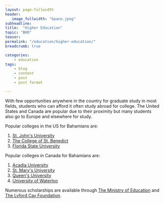 ```yaml
---
layout: page-fullwidth
header:
   image_fullwidth: "bpano.jpeg"
subheadline:
title:  "Higher Education"
topic: "BKR"
teaser: 
permalink: "/education/higher-education/"
breadcrumb: true

categories:
    - education
tags:
    - blog
    - content
    - post
    - post format

---
```

With few opportunities anywhere in the country for graduate study in most fields, students who can afford it often study abroad for college. The United States and Canada are popular due to their proximity but many students also go to Europe and elsewhere for study.

Popular colleges in the US for Bahamians are:

1. [St. John's University][1]
2. [The College of St. Benedict][2]
3. [Florida State University][7]

Popular colleges in Canada for Bahamians are:

1. [Acadia University][3]
2. [St. Mary's University][4]
3. [Queen's University][5]
4. [University of Waterloo][6]

Numerous scholarships are available through [The Ministry of Education][8] and [The Lyford Cay Foundation][9].

[1]: http://bigfuture.collegeboard.org/college-university-search/st-johns-university-collegeville
[2]: http://bigfuture.collegeboard.org/college-university-search/college-of-st-benedict
[3]: http://www2.acadiau.ca/home.html
[4]: https://www.smu.ca/
[5]: http://www.queensu.ca/
[6]: http://uwaterloo.ca/
[7]: http://bigfuture.collegeboard.org/college-university-search/florida-state-university
[8]: http://www.ministryofeducationbahamas.com/scholarship-forms
[9]: http://www.lyfordcayfoundation.org/scholarships.php
